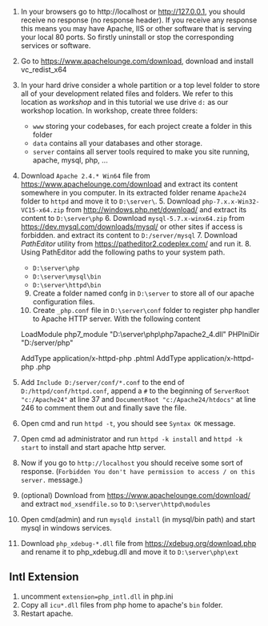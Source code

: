 
1. In your browsers go to http://localhost or http://127.0.0.1, you should receive no response (no response header). If you receive any response this means you may have Apache, IIS or other software that is serving your local 80 ports. So firstly uninstall or stop the corresponding services or software.
2. Go to https://www.apachelounge.com/download, download and install  vc_redist_x64
3. In your hard drive consider a whole partition or a top level folder to store all of your development related files and folders. We refer to this location as *workshop* and in this tutorial we use drive `d:` as our workshop location. In workshop, create three folders: 
    * `www` storing your codebases, for each project create a folder in this folder
    * `data` contains all your databases and other storage. 
    * `server` contains all server tools required to make you site running, apache, mysql, php, ...
    
 4. Download `Apache 2.4.* Win64` file from  https://www.apachelounge.com/download and extract its content somewhere in you computer. In its extracted folder rename `Apache24` folder to `httpd` and move it to `D:\server\`.
    5. Download `php-7.x.x-Win32-VC15-x64.zip` from http://windows.php.net/download/ and extract its content to `D:\server\php` 
    6.  Download `mysql-5.7.x-winx64.zip` from https://dev.mysql.com/downloads/mysql/ or other sites if access is forbidden. and extract its content to `D:/server/mysql`
    7. Download *PathEditor* utility from https://patheditor2.codeplex.com/ and run it.
    8. Using PathEditor add the following paths to your system path. 
       - `D:\server\php`
       - `D:\server\mysql\bin`
       - `D:\server\httpd\bin` 
    9. Create a folder named confg in `D:\server` to store all of our apache configuration files.
    10. Create `_php.conf` file in `D:\server\conf` folder to register php handler to Apache HTTP server. With the following content
    
     LoadModule php7_module  "D:\server\php\php7apache2_4.dll"
     PHPIniDir "D:/server/php"
    
    <IfModule mime_module>
        AddType application/x-httpd-php .phtml
        AddType application/x-httpd-php .php
    </IfModule>

   12.  Add `Include D:/server/conf/*.conf` to the end of `D:/httpd/conf/httpd.conf`, append a `#` to the beginning of `ServerRoot "c:/Apache24"` at line 37 and `DocumentRoot "c:/Apache24/htdocs"` at line 246
to comment them out and finally save the file. 
   13.  Open cmd and run `httpd -t`, you should see `Syntax OK` message. 
   14.  Open cmd ad administrator and run `httpd -k install` and `httpd -k start` to install and start apache http server. 
   15. Now if you go to `http://localhost` you should receive some sort of response. (`Forbidden
You don't have permission to access / on this server.` message.)
  16. (optional) Download  from https://www.apachelounge.com/download/ and extract `mod_xsendfile.so` to `D:\server\httpd\modules`
  17. Open cmd(admin) and run `mysqld install` (in mysql/bin path) and start mysql in windows services.
4. Download `php_xdebug-*.dll` file from https://xdebug.org/download.php and rename it to php_xdebug.dll and move it to `D:\server\php\ext`

Intl Extension
-----------------
1. uncomment `extension=php_intl.dll` in php.ini
2. Copy all `icu*.dll` files from php home to apache's `bin` folder.
3. Restart apache.
<!--stackedit_data:
eyJoaXN0b3J5IjpbLTE0MjQwMzAyMjBdfQ==
-->
